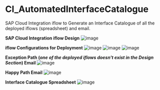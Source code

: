 # CI_AutomatedInterfaceCatalogue
SAP Cloud Integration iflow to Generate an Interface Catalogue of all the deployed iflows (spreadsheet) and email.

**SAP Cloud Integration iflow Design**
![image](https://github.com/nageshwarrao19/CI_AutomatedInterfaceCatalogue/assets/8555711/ee4b3df1-a0ea-4f59-a231-e329fd19afa1)

**iflow Configurations for Deployment**
![image](https://github.com/nageshwarrao19/CI_AutomatedInterfaceCatalogue/assets/8555711/45dbcf4b-5b97-489e-b8b0-123396e2178a)
![image](https://github.com/nageshwarrao19/CI_AutomatedInterfaceCatalogue/assets/8555711/55fa2b1c-f771-41be-8596-9320f5cad3ff)
![image](https://github.com/nageshwarrao19/CI_AutomatedInterfaceCatalogue/assets/8555711/c0c598e5-63d2-4c9b-b6d8-760c97031cd6)


**Exception Path (_one of the deployed iflows doesn't exist in the Design Section_) Email**
![image](https://github.com/nageshwarrao19/CI_AutomatedInterfaceCatalogue/assets/8555711/40c4b7a4-1557-452d-8f7b-ae59105b8797)

**Happy Path Email**
![image](https://github.com/nageshwarrao19/CI_AutomatedInterfaceCatalogue/assets/8555711/5938f301-bdf6-4100-a942-eea54396f92a)

**Interface Catalogue Spreadsheet**
![image](https://github.com/nageshwarrao19/CI_AutomatedInterfaceCatalogue/assets/8555711/f33c9ca7-d551-407b-af4b-db12bceef74e)


